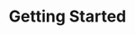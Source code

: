 ---
title: Getting Started
description: Start here if you are new to Pachyderm and data science.
author:
tags: ["getting-started",]
categories:
series:
date:
weight: 0
---